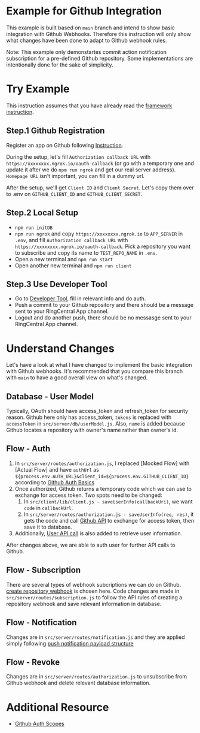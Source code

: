 # Example for Github Integration

This example is built based on `main` branch and intend to show basic integration with Github Webhooks. Therefore this instruction will only show what changes have been done to adapt to Github webhook rules.

Note: This example only demonstartes commit action notification subscription for a pre-defined Github repository. Some implementations are intentionally done for the sake of simplicity.

# Try Example

This instruction assumes that you have already read the [framework instruction](/README.md).

## Step.1 Github Registration

Register an app on Github following [Instruction](https://docs.github.com/en/rest/guides/basics-of-authentication#registering-your-app).

During the setup, let's fill `Authorization callback URL` with `https://xxxxxxxx.ngrok.io/oauth-callback` (or go with a temporary one and update it after we do `npm run ngrok` and get our real server address). `Homepage URL` isn't important, you can fill in a dummy url.

After the setup, we'll get `Client ID` and `Client Secret`. Let's copy them over to .env on `GITHUB_CLIENT_ID` and `GITHUB_CLIENT_SECRET`.

## Step.2 Local Setup

- `npm run initDB`
- `npm run ngrok` and copy `https://xxxxxxxx.ngrok.io` to `APP_SERVER` in `.env`, and fill `Authorization callback URL` with `https://xxxxxxxx.ngrok.io/oauth-callback`. Pick a repository you want to subscribe and copy its name to `TEST_REPO_NAME` in `.env`.
- Open a new terminal and `npm run start`
- Open another new terminal and `npm run client`

## Step.3 Use Developer Tool

- Go to [Developer Tool](https://ringcentral.github.io/ringcentral-notification-app-developer-tool/), fill in relevant info and do auth.
- Push a commit to your Github repository and there should be a message sent to your RingCentral App channel.
- Logout and do another push, there should be no messasge sent to your RingCentral App channel.

# Understand Changes

Let's have a look at what I have changed to implement the basic integration with Github webhooks. It's recommended that you compare this branch with `main` to have a good overall view on what's changed.

## Database - User Model

Typically, OAuth should have access_token and refresh_token for security reason. Github here only has access_token, `tokens` is replaced with `accessToken` in `src/server/db/userModel.js`. Also, `name` is added because Github locates a repository with owner's name rather than owner's id.

## Flow - Auth

1. In `src/server/routes/authorization.js`, I replaced [Mocked Flow] with [Actual Flow] and have `authUrl` as `${process.env.AUTH_URL}&client_id=${process.env.GITHUB_CLIENT_ID}` according to [Github Auth Basics](https://docs.github.com/en/rest/guides/basics-of-authentication#accepting-user-authorization)
2. Once authorized, Github returns a temporary code which we can use to exchange for access token. Two spots need to be changed:
   1. In `src/client/lib/client.js - saveUserInfo(callbackUri)`, we want `code` in `callbackUrl`.
   2. In `src/server/routes/authorization.js - saveUserInfo(req, res)`, it gets the code and call [Github API](https://docs.github.com/en/rest/guides/basics-of-authentication#providing-a-callback) to exchange for access token, then save it to database.
3. Additionally, [User API call](https://docs.github.com/en/rest/reference/users#get-the-authenticated-user) is also added to retrieve user information.

After changes above, we are able to auth user for further API calls to Github.

## Flow - Subscription

There are several types of webhook subcriptions we can do on Github. [create repository webhook](https://docs.github.com/en/rest/reference/repos#create-a-repository-webhook) is chosen here. Code changes are made in `src/server/routes/subscription.js` to follow the API rules of creating a repository webhook and save relevant information in database.

## Flow - Notification

Changes are in `src/server/routes/notification.js` and they are applied simply following [push notification payload structure](https://docs.github.com/en/developers/webhooks-and-events/webhooks/webhook-events-and-payloads#push)

## Flow - Revoke

Changes are in `src/server/routes/authorization.js` to unsubscribe from Github webhook and delete relevant database information.

# Additional Resource
- [Github Auth Scopes](https://docs.github.com/en/developers/apps/building-oauth-apps/scopes-for-oauth-apps)